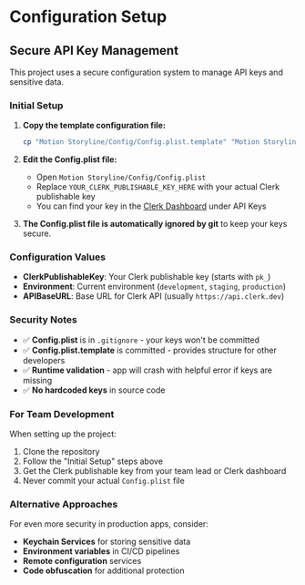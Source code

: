 # Configuration Setup

## Secure API Key Management

This project uses a secure configuration system to manage API keys and sensitive data.

### Initial Setup

1. **Copy the template configuration file:**
   ```bash
   cp "Motion Storyline/Config/Config.plist.template" "Motion Storyline/Config/Config.plist"
   ```

2. **Edit the Config.plist file:**
   - Open `Motion Storyline/Config/Config.plist`
   - Replace `YOUR_CLERK_PUBLISHABLE_KEY_HERE` with your actual Clerk publishable key
   - You can find your key in the [Clerk Dashboard](https://dashboard.clerk.dev) under API Keys

3. **The Config.plist file is automatically ignored by git** to keep your keys secure.

### Configuration Values

- **ClerkPublishableKey**: Your Clerk publishable key (starts with `pk_`)
- **Environment**: Current environment (`development`, `staging`, `production`)
- **APIBaseURL**: Base URL for Clerk API (usually `https://api.clerk.dev`)

### Security Notes

- ✅ **Config.plist** is in `.gitignore` - your keys won't be committed
- ✅ **Config.plist.template** is committed - provides structure for other developers
- ✅ **Runtime validation** - app will crash with helpful error if keys are missing
- ✅ **No hardcoded keys** in source code

### For Team Development

When setting up the project:
1. Clone the repository
2. Follow the "Initial Setup" steps above
3. Get the Clerk publishable key from your team lead or Clerk dashboard
4. Never commit your actual `Config.plist` file

### Alternative Approaches

For even more security in production apps, consider:
- **Keychain Services** for storing sensitive data
- **Environment variables** in CI/CD pipelines
- **Remote configuration** services
- **Code obfuscation** for additional protection 